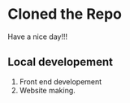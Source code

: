 
# Cloned the Repo

Have a nice day!!!

## Local developement

1.  Front end developement
2.  Website making.